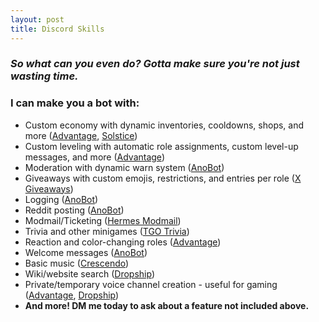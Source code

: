 ```yaml
---
layout: post
title: Discord Skills
---
```

### <i>So what can you even do? Gotta make sure you're not just wasting time.</i>
### I can make you a bot with:
- Custom economy with dynamic inventories, cooldowns, shops, and more ([Advantage](https://anorakx.github.io/advantage), [Solstice](https://anorakx.github.io/solstice))
- Custom leveling with automatic role assignments, custom level-up messages, and more ([Advantage](https://anorakx.github.io/advantage))
- Moderation with dynamic warn system ([AnoBot](https://anorakx.github.io/anobot))
- Giveaways with custom emojis, restrictions, and entries per role ([X Giveaways](https://anorakx.github.io/xgiveaways))
- Logging ([AnoBot](https://anorakx.github.io/anobot))
- Reddit posting ([AnoBot](https://anorakx.github.io/anobot))
- Modmail/Ticketing ([Hermes Modmail](https://anorakx.github.io/hermesmodmail))
- Trivia and other minigames ([TGO Trivia](https://anorakx.github.io/tgotrivia))
- Reaction and color-changing roles ([Advantage](https://anorakx.github.io/advantage))
- Welcome messages ([AnoBot](https://anorakx.github.io/anobot))
- Basic music ([Crescendo](https://anorakx.github.io/crescendo))
- Wiki/website search ([Dropship](https://anorakx.github.io/dropship))
- Private/temporary voice channel creation - useful for gaming ([Advantage](https://anorakx.github.io/advantage), [Dropship](https://anorakx.github.io/dropship))
- **And more! DM me today to ask about a feature not included above.**
